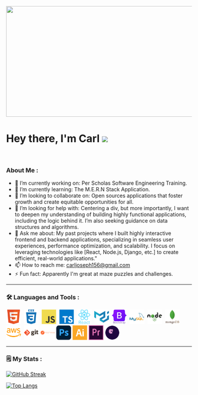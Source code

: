 <div align="center">
  <img src="https://media4.giphy.com/media/v1.Y2lkPTc5MGI3NjExbXBzMmR3ODc5ZmJrczNqbTRvZ3Z5Mm8zcWp3dG9teHFueG84cDRzaiZlcD12MV9pbnRlcm5hbF9naWZfYnlfaWQmY3Q9Zw/HoffxyN8ghVuw/giphy.webp" width="600" height="300"/>
</div>

<!-- For Typing banner -->
<!-- <div align="center">
  <img src="https://media.giphy.com/media/dWesBcTLavkZuG35MI/giphy.gif" width="600" height="300"/>
  
</div> -->
<!--https://media4.giphy.com/media/v1.Y2lkPTc5MGI3NjExbXBzMmR3ODc5ZmJrczNqbTRvZ3Z5Mm8zcWp3dG9teHFueG84cDRzaiZlcD12MV9pbnRlcm5hbF9naWZfYnlfaWQmY3Q9Zw/HoffxyN8ghVuw/giphy.webp -->

<!-- https://i.giphy.com/gi84IkFRzwube.webp -->

<h1>
  Hey there, I'm Carl
  <img src="https://media.giphy.com/media/hvRJCLFzcasrR4ia7z/giphy.gif" width="30px"/>
</h1>

<!--"https://media.giphy.com/media/hvRJCLFzcasrR4ia7z/giphy.gif" -->
<!--https://komarev.com/ghpvc/?username=carljoe156 -->
<img src="https://komarev.com/ghpvc/?username=carljoe156&style=flat-square&color=blue" alt=""/>

### About Me :

- 🔭 I’m currently working on: Per Scholas Software Engineering Training.
- 🌱 I’m currently learning: The M.E.R.N Stack Application.
- 👯 I’m looking to collaborate on: Open sources applications that foster growth and create equitable opportunities for all.
- 🤝 I’m looking for help with: Centering a div, but more importantly, I want to deepen my understanding of building highly functional applications, including the logic behind it. I’m also seeking guidance on data structures and algorithms.
- 💬 Ask me about: My past projects where I built  highly interactive frontend and backend applications, specializing in seamless user experiences, performance optimization, and scalability. I focus on leveraging technologies like [React, Node.js, Django, etc.] to create efficient, real-world applications."
- 📫 How to reach me: carljoseph156@gmail.com
- ⚡ Fun fact: Apparently I'm great at maze puzzles and challenges.

---

### :hammer_and_wrench: Languages and Tools :
<div>
   <img src="https://github.com/devicons/devicon/blob/master/icons/html5/html5-original.svg" title="HTML5" alt="HTML" width="40" height="40"/>&nbsp;
   <img src="https://github.com/devicons/devicon/blob/master/icons/css3/css3-plain-wordmark.svg"  title="CSS3" alt="CSS" width="40" height="40"/>&nbsp;
  <img src="https://github.com/devicons/devicon/blob/master/icons/javascript/javascript-original.svg" title="JavaScript" alt="JavaScript" width="40" height="40"/>&nbsp;
 <img src="https://github.com/devicons/devicon/blob/master/icons/typescript/typescript-original.svg" title="TypeScript" alt="TypeScript" width="40" height="40"/>&nbsp;
 <img src="https://github.com/devicons/devicon/blob/master/icons/react/react-original-wordmark.svg" title="React" alt="React" width="40" height="40"/>&nbsp;
  <img src="https://github.com/devicons/devicon/blob/master/icons/materialui/materialui-original.svg" title="Material UI" alt="Material UI" width="40" height="40"/>&nbsp;
  <img src="https://github.com/devicons/devicon/blob/master/icons/bootstrap/bootstrap-original-wordmark.svg "title="Boostrap" alt="Bootsrap" width="40" height="40"/>&nbsp;
  <img src="https://github.com/devicons/devicon/blob/master/icons/mysql/mysql-original-wordmark.svg" title="MySQL"  alt="MySQL" width="40" height="40"/>&nbsp;
  <img src="https://github.com/devicons/devicon/blob/master/icons/nodejs/nodejs-original-wordmark.svg" title="NodeJS" alt="NodeJS" width="40" height="40"/>&nbsp;
  <img src="https://github.com/devicons/devicon/blob/master/icons/mongodb/mongodb-original-wordmark.svg" title="Mongodb"  alt="Mongodb" width="40" height="40"/>&nbsp;
  <img src="https://github.com/devicons/devicon/blob/master/icons/amazonwebservices/amazonwebservices-plain-wordmark.svg" title="AWS" alt="AWS" width="40" height="40"/>&nbsp;
  <img src="https://github.com/devicons/devicon/blob/master/icons/git/git-original-wordmark.svg" title="Git" **alt="Git" width="40" height="40"/>
  <img src="https://github.com/devicons/devicon/blob/master/icons/postman/postman-original-wordmark.svg" title="Postman" **alt="Postman" width="40" height="40"/>
  <img src="https://github.com/devicons/devicon/blob/master/icons/photoshop/photoshop-original.svg" title="Adobe Photoshop" **alt="Adobe Photoshop" width="40" height="40"/>
  <img src="https://github.com/devicons/devicon/blob/master/icons/illustrator/illustrator-plain.svg" title="Adobe Illustrator" **alt="Adobe Illustrator" width="40" height="40"/>
  <img src="https://github.com/devicons/devicon/blob/master/icons/premierepro/premierepro-original.svg" title="Adobe PremierePro" **alt="AdobePremierePro" width="40" height="40"/>
 <img src="https://github.com/devicons/devicon/blob/master/icons/aftereffects/aftereffects-original.svg" title="Adobe AfterEffects" **alt="Adobe AfterEffects" width="40" height="40"/>
</div>

---

### 🗒️ My Stats :
<!--https://github-readme-streak-stats.herokuapp.com/?user=carljos156 -->
[![GitHub Streak](http://github-readme-streak-stats.herokuapp.com?user=carljoe156&theme=green-nur)](https://git.io/streak-stats)

[![Top Langs](https://github-readme-stats.vercel.app/api/top-langs/?username=carljoe156)](https://github.com/anuraghazra/github-readme-stats)

